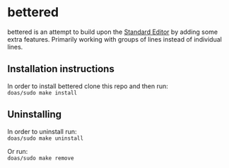 # bettered
bettered is an attempt to build upon the [Standard Editor](https://www.gnu.org/fun/jokes/ed-msg.en.html) by adding some extra features.
Primarily working with groups of lines instead of individual lines.

## Installation instructions
In order to install bettered clone this repo and then run:  
`doas/sudo make install`

## Uninstalling
In order to uninstall run:  
`doas/sudo make uninstall` 
  
Or run:  
`doas/sudo make remove`
